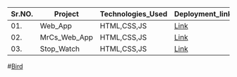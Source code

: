 | Sr.NO.  |     Project   | Technologies_Used |  Deployment_link                                 |
| ------- | ------------- | ----------------- | ------------------------------------------------ |
| 01.     | Web_App       |  HTML,CSS,JS      |[Link](https://cschandrashekhar.netlify.app/)     |
| 02.     | MrCs_Web_App  |  HTML,CSS,JS      | [Link](https://mrcs08.netlify.app/)              |
| 03.     | Stop_Watch    |  HTML,CSS,JS      | [Link](https://mrcs08stopwatch.netlify.app/)     |

#[Bird](https://mylovebird.netlify.app/)
